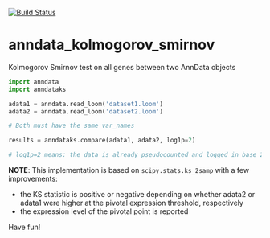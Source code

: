 [![Build Status](https://travis-ci.org/iosonofabio/anndata_kolmogorov_smirnov.svg?branch=master)](https://travis-ci.org/iosonofabio/anndata_kolmogorov_smirnov)

# anndata_kolmogorov_smirnov
Kolmogorov Smirnov test on all genes between two AnnData objects

```python
import anndata
import anndataks

adata1 = anndata.read_loom('dataset1.loom')
adata2 = anndata.read_loom('dataset2.loom')

# Both must have the same var_names

results = anndataks.compare(adata1, adata2, log1p=2)

# log1p=2 means: the data is already pseudocounted and logged in base 2
```

**NOTE**: This implementation is based on `scipy.stats.ks_2samp` with a few improvements:
 - the KS statistic is positive or negative depending on whether adata2 or adata1 were higher at the pivotal expression threshold, respectively
 - the expression level of the pivotal point is reported

Have fun!
